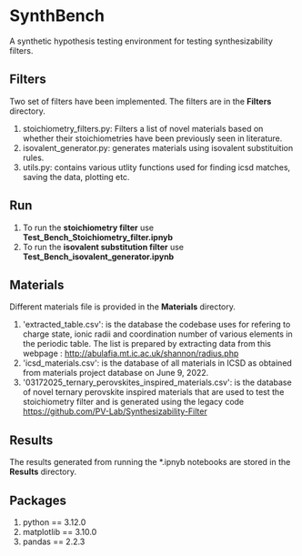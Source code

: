 # SynthBench
A synthetic hypothesis testing environment for testing synthesizability filters.

## Filters
Two set of filters have been implemented. The filters are in the <b>Filters</b> directory.
1. stoichiometry_filters.py: Filters a list of novel materials based on whether their stoichiometries have been previously seen in literature.
2. isovalent_generator.py: generates materials using isovalent substituition rules.
3. utils.py: contains various utlity functions used for finding icsd matches, saving the data, plotting etc.


## Run
1. To run the <b>stoichiometry filter</b> use  <b>Test_Bench_Stoichiometry_filter.ipnyb</b>
2. To run the <b>isovalent substitution filter</b> use  <b>Test_Bench_isovalent_generator.ipynb</b>


## Materials
Different materials file is provided in the <b>Materials</b> directory.
1. 'extracted_table.csv': is the database the codebase uses for refering to charge state, ionic radii and coordination number of various elements in the periodic table. The list is prepared by extracting data from this webpage : http://abulafia.mt.ic.ac.uk/shannon/radius.php
2. 'icsd_materials.csv': is the database of all materials in ICSD as obtained from materials project database on June 9, 2022.
3. '03172025_ternary_perovskites_inspired_materials.csv': is the database of novel ternary perovskite inspired materials that are used to test the stoichiometry filter and is generated using the legacy code https://github.com/PV-Lab/Synthesizability-Filter

## Results
The results generated from running the *.ipnyb notebooks are stored in the <b>Results</b> directory.


## Packages
1. python == 3.12.0
2. matplotlib == 3.10.0
3. pandas == 2.2.3


